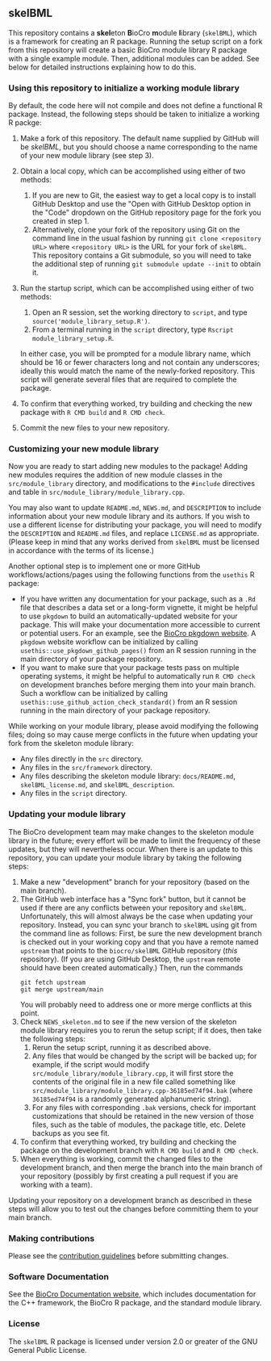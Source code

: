 ## skelBML
This repository contains a **skel**eton **B**ioCro **m**odule **l**ibrary
(`skelBML`), which is a framework for creating an R package. Running the setup
script on a fork from this repository will create a basic BioCro module library
R package with a single example module. Then, additional modules can be added.
See below for detailed instructions explaining how to do this.

### Using this repository to initialize a working module library

By default, the code here will not compile and does not define a functional R
package. Instead, the following steps should be taken to initialize a working R
packge:
1. Make a fork of this repository. The default name supplied by
   GitHub will be _skelBML_, but you should choose a name
   corresponding to the name of your new module library (see step 3).
2. Obtain a local copy, which can be accomplished using either of two methods:
   1. If you are new to Git, the easiest way to get a local copy is to install
      GitHub Desktop and use the "Open with GitHub Desktop option in the "Code"
      dropdown on the GitHub repository page for the fork you created in step 1.
   2. Alternatively, clone your fork of the repository using Git on the command
      line in the usual fashion by running `git clone <repository URL>` where
      `<repository URL>` is the URL for your fork of `skelBML`. This repository
      contains a Git submodule, so you will need to take the additional step of
      running `git submodule update --init` to obtain it.
3. Run the startup script, which can be accomplished using either of two
   methods:
   1. Open an R session, set the working directory to `script`, and type
      `source('module_library_setup.R')`.
   2. From a terminal running in the `script` directory, type
      `Rscript module_library_setup.R`.

   In either case, you will be prompted for a module library name,
   which should be 16 or fewer characters long and not contain any
   underscores; ideally this would match the name of the newly-forked
   repository. This script will generate several files that are
   required to complete the package.
5. To confirm that everything worked, try building and checking the new
   package with `R CMD build` and `R CMD check`.
6. Commit the new files to your new repository.

### Customizing your new module library

Now you are ready to start adding new modules to the package! Adding new modules
requires the addition of new module classes in the `src/module_library`
directory, and modifications to the `#include` directives and table in
`src/module_library/module_library.cpp`.

You may also want to update `README.md`, `NEWS.md`, and `DESCRIPTION` to include
information about your new module library and its authors. If you wish to use a
different license for distributing your package, you will need to modify the
`DESCRIPTION` and `README.md` files, and replace `LICENSE.md` as appropriate.
(Please keep in mind that any works derived from `skelBML` must be licensed in
accordance with the terms of its license.)

Another optional step is to implement one or more GitHub workflows/actions/pages
using the following functions from the `usethis` R package:
- If you have written any documentation for your package, such as a `.Rd` file
  that describes a data set or a long-form vignette, it might be helpful to use
  `pkgdown` to build an automatically-updated website for your package. This
  will make your documentation more accessible to current or potential users.
  For an example, see the
  [BioCro pkgdown website](https://ebimodeling.github.io/biocro-documentation/docs/index.html).
  A `pkgdown` website workflow can be initialized by calling
  `usethis::use_pkgdown_github_pages()` from an R session running in the main
  directory of your package repository.
- If you want to make sure that your package tests pass on multiple operating
  systems, it might be helpful to automatically run `R CMD check` on development
  branches before merging them into your main branch. Such a workflow can be
  initialized by calling `usethis::use_github_action_check_standard()` from an
  R session running in the main directory of your package repository.

While working on your module library, please avoid modifying the following
files; doing so may cause merge conflicts in the future when updating your fork
from the skeleton module library:
- Any files directly in the `src` directory.
- Any files in the `src/framework` directory.
- Any files describing the skeleton module library: `docs/README.md`,
  `skelBML_license.md`, and `skelBML_description`.
- Any files in the `script` directory.

### Updating your module library

The BioCro development team may make changes to the skeleton module library in
the future; every effort will be made to limit the frequency of these updates,
but they will nevertheless occur. When there is an update to this repository,
you can update your module library by taking the following steps:
1. Make a new "development" branch for your repository (based on the main
   branch).
2. The GitHub web interface has a "Sync fork" button, but it cannot be used if
   there are any conflicts between your repository and `skelBML`. Unfortunately,
   this will almost always be the case when updating your repository. Instead,
   you can sync your branch to `skelBML` using git from the command line as
   follows: First, be sure the new development branch is checked out in your
   working copy and that you have a remote named `upstream` that points to the
   `biocro/skelBML` GitHub repository (_this_ repository). (If you are using
   GitHub Desktop, the `upstream` remote should have been created
   automatically.) Then, run the commands
   ```
   git fetch upstream
   git merge upstream/main
   ```
   You will probably need to address one or more merge conflicts at this point.
3. Check `NEWS_skeleton.md` to see if the new version of the skeleton module
   library requires you to rerun the setup script; if it does, then take the
   following steps:
   1. Rerun the setup script, running it as described above.
   2. Any files that would be changed by the script will be backed up; for
      example, if the script would modify
      `src/module_library/module_library.cpp`, it will first store the contents
      of the original file in a new file called something like
      `src/module_library/module_library.cpp-36185ed74f94.bak` (where
      `36185ed74f94` is a randomly generated alphanumeric string).
   3. For any files with corresponding `.bak` versions, check for important
      customizations that should be retained in the new version of those files,
      such as the table of modules, the package title, etc. Delete backups as
      you see fit.
4. To confirm that everything worked, try building and checking the package on
   the development branch with `R CMD build` and `R CMD check`.
5. When everything is working, commit the changed files to the development
   branch, and then merge the branch into the main branch of your repository
   (possibly by first creating a pull request if you are working with a team).

Updating your repository on a development branch as described in these steps
will allow you to test out the changes before committing them to your main
branch.

### Making contributions
Please see the
[contribution guidelines](https://github.com/ebimodeling/biocro/blob/main/developer_documentation/contribution_guidelines.md)
before submitting changes.

### Software Documentation

See the
[BioCro Documentation website](https://ebimodeling.github.io/biocro-documentation/),
which includes documentation for the C++ framework, the BioCro R package, and
the standard module library.

### License

The `skelBML` R package is licensed under version 2.0 or greater of the GNU
General Public License.
